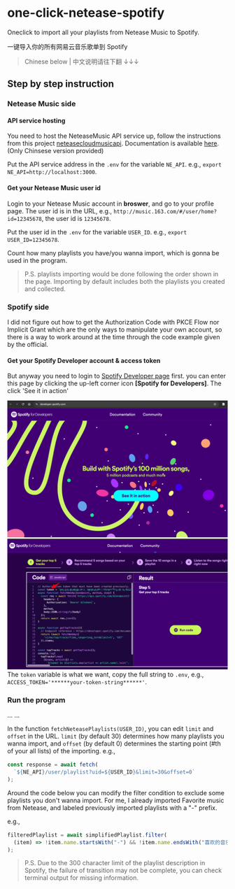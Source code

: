 # one-click-netease-spotify

Oneclick to import all your playlists from Netease Music to Spotify.

一键导入你的所有网易云音乐歌单到 Spotify

> Chinese below | 中文说明请往下翻 ↓↓↓

## Step by step instruction

### Netease Music side

#### API service hosting

You need to host the NeteaseMusic API service up, follow the instructions from this project [neteasecloudmusicapi](https://gitlab.com/Binaryify/neteasecloudmusicapi). Documentation is available [here](https://binaryify.github.io/NeteaseCloudMusicApi). (Only Chinsese version provided)

Put the API service address in the `.env` for the variable `NE_API`. e.g., `export NE_API=http://localhost:3000`.

#### Get your Netease Music user id

Login to your Netease Music account in **broswer**, and go to your profile page. The user id is in the URL, e.g., `http://music.163.com/#/user/home?id=12345678`, the user id is `12345678`.

Put the user id in the `.env` for the variable `USER_ID`. e.g., `export USER_ID=12345678`.

Count how many playlists you have/you wanna import, which is gonna be used in the program.

> P.S. playlists importing would be done following the order shown in the page. Importing by default includes both the playlists you created and collected.

### Spotify side

I did not figure out how to get the Authorization Code with PKCE Flow nor Implicit Grant which are the only ways to manipulate your own account, so there is a way to work around at the time through the code example given by the official.

#### Get your Spotify Developer account & access token

But anyway you need to login to [Spotify Developer page](https://developer.spotify.com/) first.
you can enter this page by clicking the up-left corner icon **[Spotify for Developers]**. The click 'See it in action'

![Spotify Developer Dashboard](images/image.png)
![alt text](images/image2.png)
The `token` variable is what we want, copy the full string to `.env`, e.g., `ACCESS_TOKEN='******your-token-string******'`.

### Run the program

...
...

In the function `fetchNeteasePlaylists(USER_ID)`, you can edit `limit` and `offset` in the URL. `limit` (by default 30) determines how many playlists you wanna import, and `offset` (by default 0) determines the starting point (#th of your all lists) of the importing.
e.g.,

```javascript
const response = await fetch(
  `${NE_API}/user/playlist?uid=${USER_ID}&limit=30&offset=0`
);
```

Around the code below you can modify the filter condition to exclude some playlists you don't wanna import. For me, I already imported Favorite music from Netease, and labeled previously imported playlists with a "-" prefix.

e.g.,

```javascript
filteredPlaylist = await simplifiedPlaylist.filter(
  (item) => !item.name.startsWith("-") && !item.name.endsWith("喜欢的音乐")
);
```

> P.S. Due to the 300 character limit of the playlist description in Spotify, the failure of transition may not be complete, you can check terminal output for missing information.
